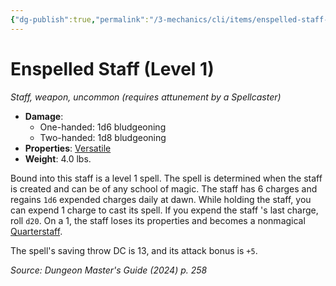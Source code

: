 ```yaml
---
{"dg-publish":true,"permalink":"/3-mechanics/cli/items/enspelled-staff-level-1-xdmg/","tags":["ttrpg-cli/compendium/src/5e/xdmg","ttrpg-cli/item/attunement/required","ttrpg-cli/item/rarity/uncommon","ttrpg-cli/item/weapon/melee","ttrpg-cli/item/weapon/simple"],"noteIcon":""}
---
```


# Enspelled Staff (Level 1)
*Staff, weapon, uncommon (requires attunement by a Spellcaster)*  


- **Damage**:
  - One-handed: 1d6 bludgeoning
  - Two-handed: 1d8 bludgeoning
- **Properties**: [Versatile](3-Mechanics/CLI/rules/item-properties.md#Versatile)
- **Weight**: 4.0 lbs.

Bound into this staff is a level 1 spell. The spell is determined when the staff is created and can be of any school of magic. The staff has 6 charges and regains `1d6` expended charges daily at dawn. While holding the staff, you can expend 1 charge to cast its spell. If you expend the staff 's last charge, roll `d20`. On a 1, the staff loses its properties and becomes a nonmagical [Quarterstaff](3-Mechanics/CLI/items/quarterstaff-xphb.md).

The spell's saving throw DC is 13, and its attack bonus is `+5`.

*Source: Dungeon Master's Guide (2024) p. 258*